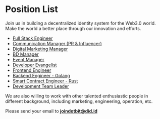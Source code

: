 # Position List

Join us in building a decentralized identity system for the Web3.0 world. Make the world a better place through our innovation and efforts.

* [Full Stack Engineer](/we-are-hiring/full-stack-engineer)
* [Communication Manager (PR & Influencer)](/we-are-hiring/communication-manager)
* [Digital Marketing Manager](/we-are-hiring/digital-marketing-manager)
* [BD Manager](/we-are-hiring/bd-manager)
* [Event Manager](/we-are-hiring/event-manager)
* [Developer Evangelist](/we-are-hiring/chief-evangelist)
* [Frontend Engineer](/we-are-hiring/frontend-engineer)
* [Backend Engineer - Golang](/we-are-hiring/backend-engineer-golang)
* [Smart Contract Engineer - Rust](/we-are-hiring/smart-contract-engineer-rust)
* [Development Team Leader](/we-are-hiring/development-team-leader)

We are also willing to work with other talented enthusiastic people in different background, including marketing, engineering, operation, etc.

Please send your email to **joindotbit@did.id**
